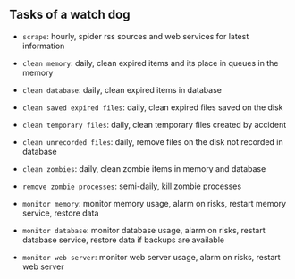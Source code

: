 Tasks of a watch dog
--------------------

* `scrape`: hourly, spider rss sources and web services for latest information

* `clean memory`: daily, clean expired items and its place in queues in the memory

* `clean database`: daily, clean expired items in database

* `clean saved expired files`: daily, clean expired files saved on the disk

* `clean temporary files`: daily, clean temporary files created by accident

* `clean unrecorded files`: daily, remove files on the disk not recorded in database

* `clean zombies`: daily, clean zombie items in memory and database

* `remove zombie processes`: semi-daily, kill zombie processes

* `monitor memory`: monitor memory usage, alarm on risks, restart memory
  service, restore data

* `monitor database`: monitor database usage, alarm on risks, restart database
  service, restore data if backups are available 

* `monitor web server`: monitor web server usage, alarm on risks, restart web
  server
